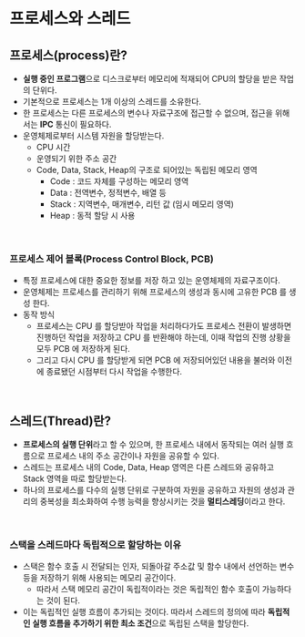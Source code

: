 # 프로세스와 스레드

## 프로세스(process)란?
- **실행 중인 프로그램**으로 디스크로부터 메모리에 적재되어 CPU의 할당을 받은 작업의 단위다.
- 기본적으로 프로세스는 1개 이상의 스레드를 소유한다.
- 한 프로세스는 다른 프로세스의 변수나 자료구조에 접근할 수 없으며, 접근을 위해서는 **IPC** 통신이 필요하다.
- 운영체제로부터 시스템 자원을 할당받는다.
    - CPU 시간
    - 운영되기 위한 주소 공간
    - Code, Data, Stack, Heap의 구조로 되어있는 독립된 메모리 영역
        - Code : 코드 자체를 구성하는 메모리 영역
        - Data : 전역변수, 정적변수, 배열 등
        - Stack : 지역변수, 매개변수, 리턴 값 (임시 메모리 영역)
        - Heap : 동적 할당 시 사용 

<br/>

### 프로세스 제어 블록(Process Control Block, PCB)
- 특정 프로세스에 대한 중요한 정보를 저장 하고 있는 운영체제의 자료구조이다.
- 운영체제는 프로세스를 관리하기 위해 프로세스의 생성과 동시에 고유한 PCB 를 생성 한다.
- 동작 방식
    - 프로세스는 CPU 를 할당받아 작업을 처리하다가도 프로세스 전환이 발생하면 진행하던 작업을 저장하고 CPU 를 반환해야 하는데, 이때 작업의 진행 상황을 모두 PCB 에 저장하게 된다. 
    - 그리고 다시 CPU 를 할당받게 되면 PCB 에 저장되어있던 내용을 불러와 이전에 종료됐던 시점부터 다시 작업을 수행한다.

<br/>

## 스레드(Thread)란?
- **프로세스의 실행 단위**라고 할 수 있으며, 한 프로세스 내에서 동작되는 여러 실행 흐름으로 프로세스 내의 주소 공간이나 자원을 공유할 수 있다.
- 스레드는 프로세스 내의 Code, Data, Heap 영역은 다른 스레드와 공유하고 Stack 영역을 따로 할당받는다.
- 하나의 프로세스를 다수의 실행 단위로 구분하여 자원을 공유하고 자원의 생성과 관리의 중복성을 최소화하여 수행 능력을 향상시키는 것을 **멀티스레딩**이라고 한다.

<br/>

### 스택을 스레드마다 독립적으로 할당하는 이유
- 스택은 함수 호출 시 전달되는 인자, 되돌아갈 주소값 및 함수 내에서 선언하는 변수 등을 저장하기 위해 사용되는 메모리 공간이다.
    - 따라서 스택 메모리 공간이 독립적이라는 것은 독립적인 함수 호출이 가능하다는 것이 된다.
- 이는 독립적인 실행 흐름이 추가되는 것이다. 따라서 스레드의 정의에 따라 **독립적인 실행 흐름을 추가하기 위한 최소 조건**으로 독립된 스택을 할당한다.